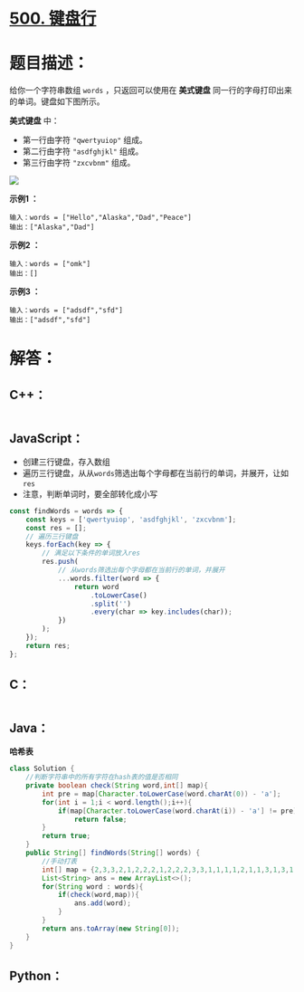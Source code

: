 # [500. 键盘行](https://leetcode-cn.com/problems/keyboard-row/)

# 题目描述：

给你一个字符串数组 `words` ，只返回可以使用在 **美式键盘** 同一行的字母打印出来的单词。键盘如下图所示。

**美式键盘** 中：

- 第一行由字符 `"qwertyuiop"` 组成。
- 第二行由字符 `"asdfghjkl"` 组成。
- 第三行由字符 `"zxcvbnm"` 组成。

![](https://assets.leetcode-cn.com/aliyun-lc-upload/uploads/2018/10/12/keyboard.png)

**示例1 ：**

```
输入：words = ["Hello","Alaska","Dad","Peace"]
输出：["Alaska","Dad"]
```

**示例2 ：**

```
输入：words = ["omk"]
输出：[]
```

**示例3 ：**

```
输入：words = ["adsdf","sfd"]
输出：["adsdf","sfd"]
```



# 解答：

## C++：

```cpp

```

## JavaScript：

- 创建三行键盘，存入数组
- 遍历三行键盘，从从`words`筛选出每个字母都在当前行的单词，并展开，让如`res`
- 注意，判断单词时，要全部转化成小写

```JavaScript
const findWords = words => {
    const keys = ['qwertyuiop', 'asdfghjkl', 'zxcvbnm'];
    const res = [];
    // 遍历三行键盘
    keys.forEach(key => {
        // 满足以下条件的单词放入res
        res.push(
            // 从words筛选出每个字母都在当前行的单词，并展开
            ...words.filter(word => {
                return word
                    .toLowerCase()
                    .split('')
                    .every(char => key.includes(char));
            })
        );
    });
    return res;
};
```

## C：

```c

```

## Java：
**哈希表**
```java
class Solution {
    //判断字符串中的所有字符在hash表的值是否相同
    private boolean check(String word,int[] map){
        int pre = map[Character.toLowerCase(word.charAt(0)) - 'a'];
        for(int i = 1;i < word.length();i++){
            if(map[Character.toLowerCase(word.charAt(i)) - 'a'] != pre)
                return false;
        }
        return true;
    }
    public String[] findWords(String[] words) {
        //手动打表
        int[] map = {2,3,3,2,1,2,2,2,1,2,2,2,3,3,1,1,1,1,2,1,1,3,1,3,1,3};
        List<String> ans = new ArrayList<>();
        for(String word : words){
            if(check(word,map)){
                ans.add(word);
            }
        }
        return ans.toArray(new String[0]);
    }
}
```

## Python：

```python

```
